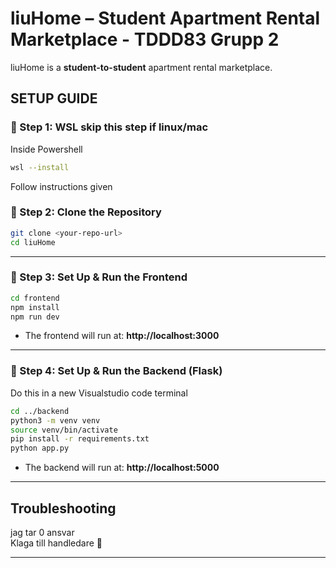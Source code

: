 # liuHome – Student Apartment Rental Marketplace - TDDD83 Grupp 2

liuHome is a **student-to-student** apartment rental marketplace. 

## SETUP GUIDE

### **🔹 Step 1: WSL skip this step if linux/mac**
Inside Powershell 
```bash
wsl --install
```
Follow instructions given

### **🔹 Step 2: Clone the Repository**
```bash
git clone <your-repo-url>
cd liuHome
```
---
### **🔹 Step 3: Set Up & Run the Frontend**
```bash
cd frontend
npm install
npm run dev
```
- The frontend will run at: **http://localhost:3000**

---

### **🔹 Step 4: Set Up & Run the Backend (Flask)**
Do this in a new Visualstudio code terminal
```bash
cd ../backend
python3 -m venv venv       
source venv/bin/activate    
pip install -r requirements.txt 
python app.py
```
- The backend will run at: **http://localhost:5000**

---

## Troubleshooting
jag tar 0 ansvar  
Klaga till handledare 🙏   



---
